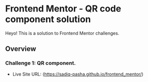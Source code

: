 # Frontend Mentor - QR code component solution

Heyo!
This is a solution to Frontend Mentor challenges.

## Overview

### Challenge 1: QR component.
- Live Site URL: (https://sadiq-pasha.github.io/frontend_mentor/)

